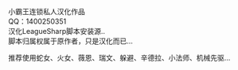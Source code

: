 ﻿小霸王连锁私人汉化作品              
QQ：1400250351                 
汉化LeagueSharp脚本安装源..               
脚本归属权属于原作者，只是汉化而已...                         


推荐使用蛇女、火女、薇恩、瑞文、躲避、辛德拉、小法师、机械先驱...